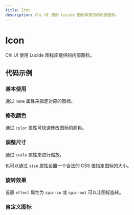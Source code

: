 ```yaml
---
title: Icon
description: Chi UI 使用 Lucide 图标库提供的内部图标。
---
```


# Icon

Chi UI 使用 Lucide 图标库提供的内部图标。

## 代码示例

### 基本使用

通过 `name` 属性来指定对应的图标。

<preview path="../demo/Icon/Basic-Icon.vue" title="基本使用" description="通过 `name` 属性来指定对应的图标。"></preview>

### 修改颜色

通过 `color` 属性可快速修改图标的颜色。

<preview path="../demo/Icon/Icon-Color.vue" title="修改颜色" description="通过 `color` 属性可快速修改图标的颜色。"></preview>

### 调整尺寸

通过 `scale` 属性来进行缩放。

也可以通过 `size` 属性设置一个合法的 CSS 值指定图标的大小。

<preview path="../demo/Icon/Icon-Size.vue" title="调整尺寸" description="通过 `scale` 属性来进行缩放。也可以通过 `size` 属性设置一个合法的 CSS 值指定图标的大小。"></preview>

### 旋转效果

设置 `effect` 属性为 `spin-in` 或 `spin-out` 可以让图标旋转。

<preview path="../demo/Icon/Icon-Spin.vue" title="旋转效果" description="设置 `effect` 属性为 `spin-in` 或 `spin-out` 可以让图标旋转。"></preview>

### 自定义图标

<preview path="../demo/Icon/Custom-Icon.vue" title="自定义图标" description=""></preview>
